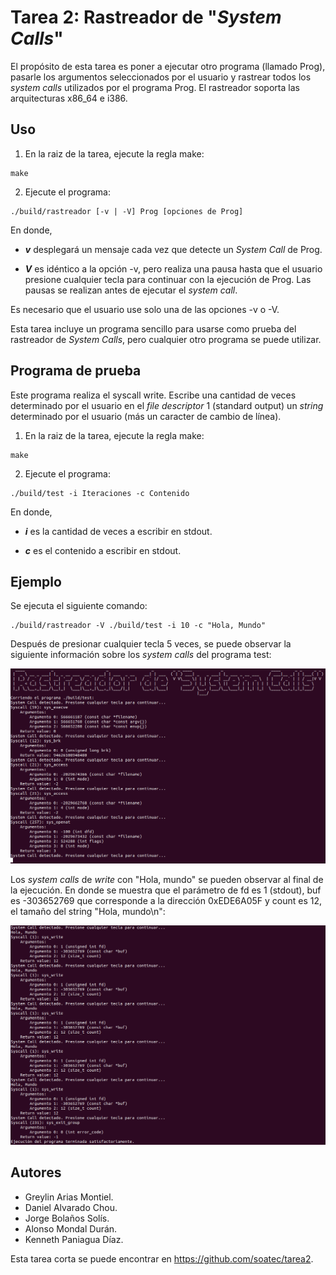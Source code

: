 # Tarea 2: Rastreador de "*System Calls*"

El propósito de esta tarea es poner a ejecutar otro programa (llamado Prog), pasarle los argumentos seleccionados por 
el usuario y rastrear todos los *system calls* utilizados por el programa Prog. El rastreador soporta las 
arquitecturas x86_64 e i386.

## Uso
1. En la raiz de la tarea, ejecute la regla make:
```
make
```
2. Ejecute el programa:
 ```
./build/rastreador [-v | -V] Prog [opciones de Prog]
```
En donde,
 
* ***v*** desplegará un mensaje cada vez que detecte un *System Call* de Prog.
 
* ***V*** es idéntico a la opción -v, pero realiza una pausa hasta que el usuario presione cualquier tecla para 
continuar con la ejecución de Prog. Las pausas se realizan antes de ejecutar el *system call*.
 
Es necesario que el usuario use solo una de las opciones -v o -V.

Esta tarea incluye un programa sencillo para usarse como prueba del rastreador de *System Calls*, pero cualquier otro
programa se puede utilizar.

## Programa de prueba

Este programa realiza el syscall write. Escribe una cantidad de veces determinado por el usuario en el 
*file descriptor* 1 (standard output) un *string* determinado por el usuario (más un caracter de cambio de línea).

1. En la raiz de la tarea, ejecute la regla make:
```
make
```
2. Ejecute el programa:
 ```
./build/test -i Iteraciones -c Contenido
```
En donde,
 
* ***i*** es la cantidad de veces a escribir en stdout.
 
* ***c*** es el contenido a escribir en stdout.

## Ejemplo

Se ejecuta el siguiente comando: 
```
./build/rastreador -V ./build/test -i 10 -c "Hola, Mundo"
```

Después de presionar cualquier tecla 5 veces, se puede observar la siguiente información 
sobre los *system calls* del programa test:


![Alt text](docs/ejemplo.png?raw=true "Title")

Los *system calls* de *write* con "Hola, mundo" se pueden observar al final de la ejecución. En donde se muestra que 
el parámetro de fd es 1 (stdout), buf es -303652769 que corresponde a la dirección 0xEDE6A05F y count es 12, el tamaño del 
string "Hola, mundo\n":

![Alt text](docs/ejemplo_2.png?raw=true "Title")

## Autores

- Greylin Arias Montiel.
- Daniel Alvarado Chou.
- Jorge Bolaños Solís.
- Alonso Mondal Durán.
- Kenneth Paniagua Díaz.

Esta tarea corta se puede encontrar en https://github.com/soatec/tarea2.
